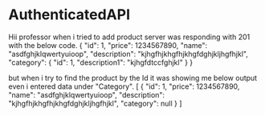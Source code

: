 # AuthenticatedAPI
Hii professor when i tried to add product server was responding with 201 with the below code.
{
  "id": 1,
  "price": 1234567890,
  "name": "asdfghjklqwertyuioop",
  "description": "kjhgfhjkhgfhjkhgfdghjkljhgfhjkl",
  "category": {
    "id": 1,
    "description1": "kjhgfdtccfghjkl"
  }
}

but when i try to find the product by the Id it was showing me below output even i entered data under "Category".
[
  {
    "id": 1,
    "price": 1234567890,
    "name": "asdfghjklqwertyuioop",
    "description": "kjhgfhjkhgfhjkhgfdghjkljhgfhjkl",
    "category": null
  }
]